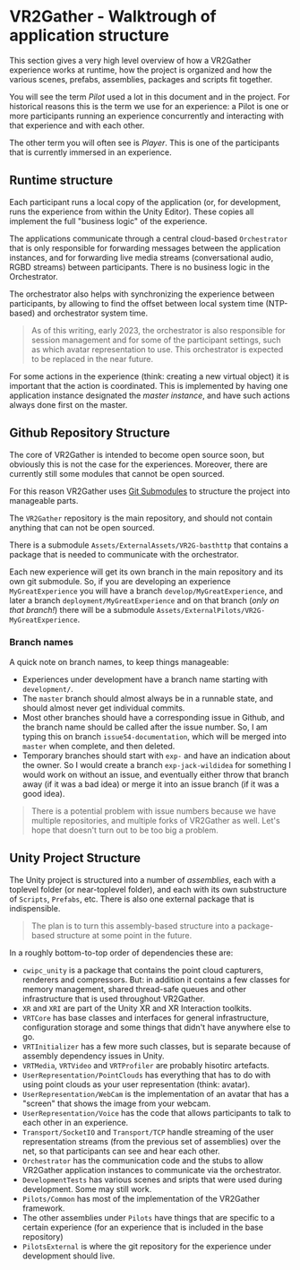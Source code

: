 # VR2Gather - Walktrough of application structure

This section  gives a very high level overview of how a VR2Gather experience works at runtime, how the project is organized and how the various scenes, prefabs, assemblies, packages and scripts fit together.

You will see the term _Pilot_ used a lot in this document and in the project. For historical reasons this is the term we use for an experience: a Pilot is one or more participants running an experience concurrently and interacting with that experience and with each other.

The other term you will often see is _Player_. This is one of the participants that is currently immersed in an experience.

## Runtime structure

Each participant runs a local copy of the application (or, for development, runs the experience from within the Unity Editor). These copies all implement the full "business logic" of the experience. 

The applications communicate through a central cloud-based `Orchestrator` that is only responsible for forwarding messages between the application instances, and for forwarding live media streams (conversational audio, RGBD streams) between participants. There is no business logic in the Orchestrator.

The orchestrator also helps with synchronizing the experience between participants, by allowing to find the offset between local system time (NTP-based) and orchestrator system time.

> As of this writing, early 2023, the orchestrator is also responsible for session management and for some of the participant settings, such as which avatar representation to use. This orchestrator is expected to be replaced in the near future.

For some actions in the experience (think: creating a new virtual object) it is important that the action is coordinated. This is implemented by having one application instance designated the _master instance_, and have such actions always done first on the master.

## Github Repository Structure

The core of VR2Gather is intended to become open source soon, but obviously this is not the case for the experiences. Moreover, there are currently still some modules that cannot be open sourced.

For this reason VR2Gather uses [Git Submodules](https://git-scm.com/book/en/v2/Git-Tools-Submodules) to structure the project into manageable parts.

The `VR2Gather` repository is the main repository, and should not contain anything that can not be open sourced.

There is a submodule `Assets/ExternalAssets/VR2G-basthttp` that contains a package that is needed to communicate with the orchestrator.

Each new experience will get its own branch in the main repository and its own git submodule. So, if you are developing an experience `MyGreatExperience` you will have a branch `develop/MyGreatExperience`, and later a branch `deployment/MyGreatExperience` and on that branch (_only on that branch!_) there will be a submodule `Assets/ExternalPilots/VR2G-MyGreatExperience`.

### Branch names

A quick note on branch names, to keep things manageable:

- Experiences under development have a branch name starting with `development/`.
- The `master` branch should almost always be in a runnable state, and should almost never get individual commits. 
- Most other branches should have a corresponding issue in Github, and the branch name should be called after the issue number. So, I am typing this on branch `issue54-documentation`, which will be merged into `master` when complete, and then deleted.
- Temporary branches should start with `exp-` and have an indication about the owner. So I would create a branch `exp-jack-wildidea` for something I would work on without an issue, and eventually either throw that branch away (if it was a bad idea) or merge it into an issue branch (if it was a good idea).

> There is a potential problem with issue numbers because we have multiple repositories, and multiple forks of VR2Gather as well. Let's hope that doesn't turn out to be too big a problem.

## Unity Project Structure

The Unity project is structured into a number of _assemblies_, each with a toplevel folder (or near-toplevel folder), and each with its own substructure of `Scripts`, `Prefabs`, etc. There is also one external package that is indispensible.

> The plan is to turn this assembly-based structure into a package-based structure at some point in the future.

In a roughly bottom-to-top order of dependencies these are:

- `cwipc_unity` is a package that contains the point cloud capturers, renderers and compressors. But: in addition it contains a few classes for memory management, shared thread-safe queues and other infrastructure that is used throughout VR2Gather.
- `XR` and `XRI` are part of the Unity XR and XR Interaction toolkits.
- `VRTCore` has base classes and interfaces for general infrastructure, configuration storage and some things that didn't have anywhere else to go.
- `VRTInitializer` has a few more such classes, but is separate because of assembly dependency issues in Unity.
- `VRTMedia`, `VRTVideo` and `VRTProfiler` are probably hisotirc artefacts.
- `UserRepresentation/PointClouds` has everything that has to do with using point clouds as your user representation (think: avatar).
- `UserRepresentation/WebCam` is the implementation of an avatar that has a "screen" that shows the image from your webcam.
- `UserRepresentation/Voice` has the code that allows participants to talk to each other in an experience.
- `Transport/SocketIO` and `Transport/TCP` handle streaming of the user representation streams (from the previous set of assemblies) over the net, so that participants can see and hear each other.
- `Orchestrator` has the communication code and the stubs to allow VR2Gather application instances to communicate via the orchestrator.
- `DevelopmentTests` has various scenes and sripts that were used during development. Some may still work.
- `Pilots/Common` has most of the implementation of the VR2Gather framework.
- The other assemblies under `Pilots` have things that are specific to a certain experience (for an experience that is included in the base repository)
- `PilotsExternal` is where the git repository for the experience under development should live.

